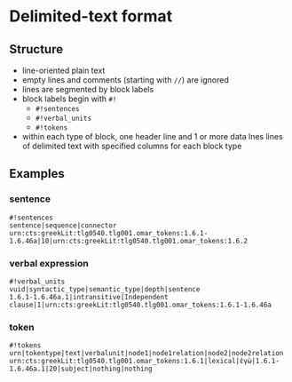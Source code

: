 # Delimited-text format

## Structure

- line-oriented plain text
- empty lines and comments (starting with `//`) are ignored
- lines are segmented by block labels
- block labels begin with `#!`
   - `#!sentences`
   - `#!verbal_units`
   - `#!tokens`
- within each type of block, one header line and 1 or more data lnes lines of delimited text with specified columns for each block type


## Examples

### sentence

```
#!sentences
sentence|sequence|connector
urn:cts:greekLit:tlg0540.tlg001.omar_tokens:1.6.1-1.6.46a|10|urn:cts:greekLit:tlg0540.tlg001.omar_tokens:1.6.2
```

### verbal expression

```
#!verbal_units
vuid|syntactic_type|semantic_type|depth|sentence
1.6.1-1.6.46a.1|intransitive|Independent clause|1|urn:cts:greekLit:tlg0540.tlg001.omar_tokens:1.6.1-1.6.46a
```


### token

```
#!tokens
urn|tokentype|text|verbalunit|node1|node1relation|node2|node2relation
urn:cts:greekLit:tlg0540.tlg001.omar_tokens:1.6.1|lexical|ἐγὼ|1.6.1-1.6.46a.1|20|subject|nothing|nothing
```
